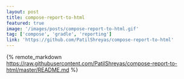 ```yaml
---
layout: post
title: compose-report-to-html
featured: true
image: '/images/posts/compose-report-to-html.gif'
tag: ['compose', 'gradle', 'reporting']
link: 'https://github.com/PatilShreyas/compose-report-to-html'
---
```


{% remote_markdown https://raw.githubusercontent.com/PatilShreyas/compose-report-to-html/master/README.md %}
